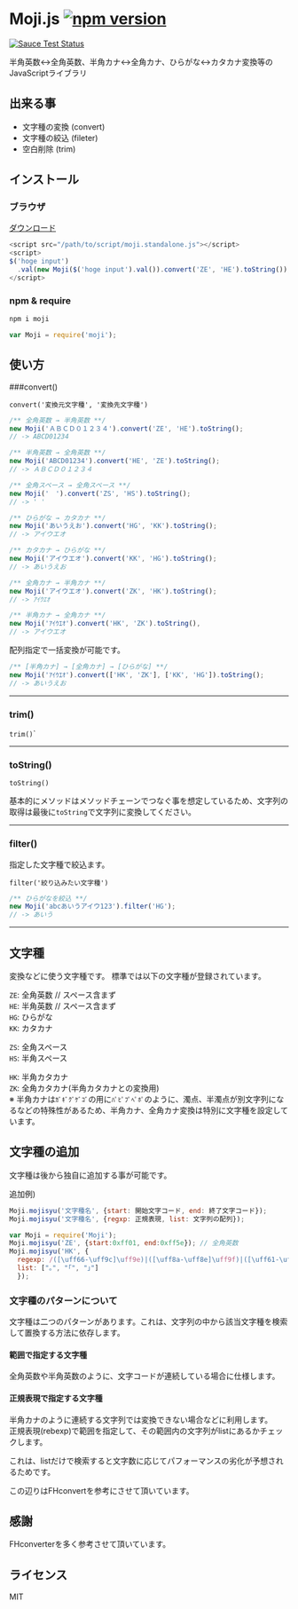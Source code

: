 Moji.js [![npm version](https://badge.fury.io/js/moji.svg)](http://badge.fury.io/js/moji)
=========================================================================================

<a href="https://saucelabs.com/u/niwaringo_moji"> <img src="https://saucelabs.com/browser-matrix/niwaringo_moji.svg" alt="Sauce Test Status"/></a>

半角英数↔全角英数、半角カナ↔全角カナ、ひらがな↔カタカナ変換等のJavaScriptライブラリ

出来る事
--------

-	文字種の変換 (convert)
-	文字種の絞込 (fileter)
-	空白削除 (trim)

インストール
------------

### ブラウザ

[ダウンロード](https://raw.githubusercontent.com/niwaringo/moji/master/src/moji.standalone.js)

```javascript
<script src="/path/to/script/moji.standalone.js"></script>
<script>
$('hoge input')
  .val(new Moji($('hoge input').val()).convert('ZE', 'HE').toString());
</script>
```

### npm & require

```javascript
npm i moji
```

```javascript
var Moji = require('moji');
```

使い方
------

###convert()

`convert('変換元文字種', '変換先文字種')`

```javascript
/** 全角英数 → 半角英数 **/
new Moji('ＡＢＣＤ０１２３４').convert('ZE', 'HE').toString();
// -> ABCD01234

/** 半角英数 → 全角英数 **/
new Moji('ABCD01234').convert('HE', 'ZE').toString();
// -> ＡＢＣＤ０１２３４

/** 全角スペース → 全角スペース **/
new Moji('　').convert('ZS', 'HS').toString();
// -> ' '

/** ひらがな → カタカナ **/
new Moji('あいうえお').convert('HG', 'KK').toString();
// -> アイウエオ

/** カタカナ → ひらがな **/
new Moji('アイウエオ').convert('KK', 'HG').toString();
// -> あいうえお

/** 全角カナ → 半角カナ **/
new Moji('アイウエオ').convert('ZK', 'HK').toString();
// -> ｱｲｳｴｵ

/** 半角カナ → 全角カナ **/
new Moji('ｱｲｳｴｵ').convert('HK', 'ZK').toString(),
// -> アイウエオ
```

配列指定で一括変換が可能です。

```javascript
/** [半角カナ] → [全角カナ] → [ひらがな] **/
new Moji('ｱｲｳｴｵ').convert(['HK', 'ZK'], ['KK', 'HG']).toString();
// -> あいうえお
```

---

### trim()

`trim()`\`

---

### toString()

`toString()`

基本的にメソッドはメソッドチェーンでつなぐ事を想定しているため、文字列の取得は最後に`toString`で文字列に変換してください。

---

### filter()

指定した文字種で絞込ます。

`filter('絞り込みたい文字種')`

```javascript
/** ひらがなを絞込 **/
new Moji('abcあいうアイウ123').filter('HG');
// -> あいう
```

---

文字種
------

変換などに使う文字種です。 標準では以下の文字種が登録されています。

`ZE`: 全角英数 // スペース含まず  
`HE`: 半角英数 // スペース含まず  
`HG`: ひらがな  
`KK`: カタカナ

`ZS`: 全角スペース  
`HS`: 半角スペース

`HK`: 半角カタカナ  
`ZK`: 全角カタカナ(半角カタカナとの変換用)  
※ 半角カナは`ｶﾞｷﾞｸﾞｹﾞｺﾞ`の用に`ﾊﾟﾋﾟﾌﾟﾍﾟﾎﾟ`のように、濁点、半濁点が別文字列になるなどの特殊性があるため、半角カナ、全角カナ変換は特別に文字種を設定しています。

文字種の追加
------------

文字種は後から独自に追加する事が可能です。

追加例)

```javascript
Moji.mojisyu('文字種名', {start: 開始文字コード, end: 終了文字コード});
Moji.mojisyu('文字種名', {regxp: 正規表現, list: 文字列の配列});
```

```javascript
var Moji = require('Moji');
Moji.mojisyu('ZE', {start:0xff01, end:0xff5e}); // 全角英数
Moji.mojisyu('HK', {
  regexp: /([\uff66-\uff9c]\uff9e)|([\uff8a-\uff8e]\uff9f)|([\uff61-\uff9f])/g,
  list: ["｡", "｢", "｣"]
  });
```

### 文字種のパターンについて

文字種は二つのパターンがあります。これは、文字列の中から該当文字種を検索して置換する方法に依存します。

#### 範囲で指定する文字種

全角英数や半角英数のように、文字コードが連続している場合に仕様します。

#### 正規表現で指定する文字種

半角カナのように連続する文字列では変換できない場合などに利用します。  
正規表現(rebexp)で範囲を指定して、その範囲内の文字列がlistにあるかチェックします。

これは、listだけで検索すると文字数に応じてパフォーマンスの劣化が予想されるためです。

この辺りはFHconvertを参考にさせて頂いています。

感謝
----

FHconverterを多く参考させて頂いています。

ライセンス
----------

MIT
